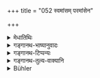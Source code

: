 +++
title = "052 स्वमांसम् परमांसेन"

+++

<details><summary>मेधातिथिः</summary>

अधिकपुष्ट्यर्थं यो मांसम् अश्नाति तस्येयं निन्दा । न तु रोगोत्पत्तिभयाशङ्कया । यत आह । **यो वर्धयितुम् इच्छन्तीति** । तस्याप्य् **अनभ्यर्च्य पितॄन् देवान्** । न तु रोगहेतोत्स् त्व् अर्चनम् अकुर्वतो ऽपि कथंचिद् असंभवान् न दोषः ॥ ५.५२ ॥
</details>

<details><summary>गङ्गानथ-भाष्यानुवादः</summary>

This deprecates the man who eats meat for the purposc of fattening himself, and not one who does it for averting disease. That this is so is clear from the words of the text ‘*he who seeks to increase*.’ In him also, only if he does it ‘*without worshipping the Gods and Pitṛs*.’ But if the man is ill, and recovery is not possible without eating meat, then there would be no harm, even if the said worshipping were not done.—(52).
</details>

<details><summary>गङ्गानथ-टिप्पन्यः</summary>

“In the Mahābhārata (13.114.14) this verse is ascribed to Nārada.”—Hopkins.

This verse is quoted in *Vīramitrodaya* (Āhnika, p. 531);—and in
*Smṛtisāroddhāra* (p. 301).
</details>

<details><summary>गङ्गानथ-तुल्य-वाक्यानि</summary>

*Mahābhārata* (13.115.14, 36) (116.11).—(Reproduces Manu, the second
line reading as ‘*Nāradaḥ prāha dharmātmā niyatam sovasīdati* under 14; and under 36, the second line reading as ‘*udvignavāso vasati yatra yatrābhijāyate*’ and under 116.16, the second line reading as ‘*nāsti kṣudratarastasmāt sa nṛśaṃsataro naraḥ*.’)

*Viṣṇu* (51.76).—(Same as Manu.)

*Yājñavalkya* (1.181).—(See above, under 47.)
</details>

<details><summary>Bühler</summary>

052	There is no greater sinner than that (man) who, though not worshipping the gods or the manes, seeks to increase (the bulk of) his own flesh by the flesh of other (beings).
</details>
